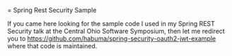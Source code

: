 = Spring Rest Security Sample

If you came here looking for the sample code I used in my Spring
REST Security talk at the Central Ohio Software Symposium, then
let me redirect you to https://github.com/habuma/spring-security-oauth2-jwt-example
where that code is maintained.
